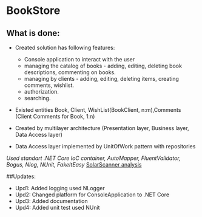 # BookStore

## What is done:
* Created solution has following features:
    * Console application to interact with the user
    * managing the catalog of books - adding, editing, deleting book descriptions, commenting on books.
    * managing by clients - adding, editing, deleting items, creating comments, wishlist.
    * authorization.
    * searching. 

* Existed entities Book, Client, WishList(BookClient, n:m),Comments (Client Comments for Book, 1:n) 
* Created by multilayer architecture (Presentation layer, Business layer, Data Access layer)
* Data Access layer implemented by UnitOfWork pattern with repositories

*Used standart .NET Core IoC container, AutoMapper, FluentValidator, Bogus, Nlog, NUnit, FakeItEasy*
[SolarScanner analysis](https://sonarcloud.io/dashboard?id=5211bookstore)

##Updates:
* Upd1: Added logging used NLogger
* Upd2: Changed platform for ConsoleApplication to .NET Core
* Upd3: Added documentation
* Upd4: Added unit test used NUnit